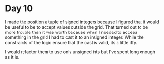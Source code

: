 # Day 10

I made the position a tuple of signed integers because I figured that it would be useful to be to accept values outside the grid. 
That turned out to be more trouble than it was worth because when I needed to access something in the grid I had to cast it to an insigned integer.
While the constraints of the logic ensure that the cast is valid, its a little iffy.

I would refactor them to use only unsigned ints but I've spent long enough as it is.